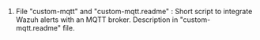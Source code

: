 1) File "custom-mqtt" and "custom-mqtt.readme" : Short script to integrate Wazuh alerts with an MQTT broker. Description in "custom-mqtt.readme" file.
